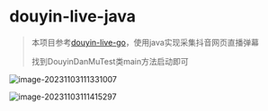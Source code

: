 # douyin-live-java
>本项目参考[douyin-live-go](https://github.com/XiaoMiku01/douyin-live-go)，使用java实现采集抖音网页直播弹幕
>
>找到DouyinDanMuTest类main方法启动即可

![image-20231103111331007](http://cdn.qiniu-storage.mrzhou.xyz/picgo/202311031113186.png)

![image-20231103111415297](http://cdn.qiniu-storage.mrzhou.xyz/picgo/202311031114350.png)





